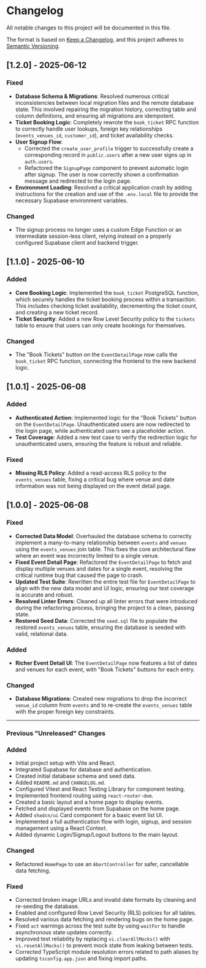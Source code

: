 # Changelog

All notable changes to this project will be documented in this file.

The format is based on [Keep a Changelog](https://keepachangelog.com/en/1.0.0/),
and this project adheres to [Semantic Versioning](https://semver.org/spec/v2.0.0.html).

## [1.2.0] - 2025-06-12

### Fixed

- **Database Schema & Migrations**: Resolved numerous critical inconsistencies between local migration files and the remote database state. This involved repairing the migration history, correcting table and column definitions, and ensuring all migrations are idempotent.
- **Ticket Booking Logic**: Completely rewrote the `book_ticket` RPC function to correctly handle user lookups, foreign key relationships (`events_venues_id`, `customer_id`), and ticket availability checks.
- **User Signup Flow**:
  - Corrected the `create_user_profile` trigger to successfully create a corresponding record in `public.users` after a new user signs up in `auth.users`.
  - Refactored the `SignupPage` component to prevent automatic login after signup. The user is now correctly shown a confirmation message and redirected to the login page.
- **Environment Loading**: Resolved a critical application crash by adding instructions for the creation and use of the `.env.local` file to provide the necessary Supabase environment variables.

### Changed

- The signup process no longer uses a custom Edge Function or an intermediate session-less client, relying instead on a properly configured Supabase client and backend trigger.

## [1.1.0] - 2025-06-10

### Added

- **Core Booking Logic**: Implemented the `book_ticket` PostgreSQL function, which securely handles the ticket booking process within a transaction. This includes checking ticket availability, decrementing the ticket count, and creating a new ticket record.
- **Ticket Security**: Added a new Row Level Security policy to the `tickets` table to ensure that users can only create bookings for themselves.

### Changed

- The "Book Tickets" button on the `EventDetailPage` now calls the `book_ticket` RPC function, connecting the frontend to the new backend logic.

## [1.0.1] - 2025-06-08

### Added

- **Authenticated Action**: Implemented logic for the "Book Tickets" button on the `EventDetailPage`. Unauthenticated users are now redirected to the login page, while authenticated users see a placeholder action.
- **Test Coverage**: Added a new test case to verify the redirection logic for unauthenticated users, ensuring the feature is robust and reliable.

### Fixed

- **Missing RLS Policy**: Added a read-access RLS policy to the `events_venues` table, fixing a critical bug where venue and date information was not being displayed on the event detail page.

## [1.0.0] - 2025-06-08

### Fixed

- **Corrected Data Model**: Overhauled the database schema to correctly implement a many-to-many relationship between `events` and `venues` using the `events_venues` join table. This fixes the core architectural flaw where an event was incorrectly limited to a single venue.
- **Fixed Event Detail Page**: Refactored the `EventDetailPage` to fetch and display multiple venues and dates for a single event, resolving the critical runtime bug that caused the page to crash.
- **Updated Test Suite**: Rewritten the entire test file for `EventDetailPage` to align with the new data model and UI logic, ensuring our test coverage is accurate and robust.
- **Resolved Linter Errors**: Cleaned up all linter errors that were introduced during the refactoring process, bringing the project to a clean, passing state.
- **Restored Seed Data**: Corrected the `seed.sql` file to populate the restored `events_venues` table, ensuring the database is seeded with valid, relational data.

### Added

- **Richer Event Detail UI**: The `EventDetailPage` now features a list of dates and venues for each event, with "Book Tickets" buttons for each entry.

### Changed

- **Database Migrations**: Created new migrations to drop the incorrect `venue_id` column from `events` and to re-create the `events_venues` table with the proper foreign key constraints.

---

### Previous "Unreleased" Changes

### Added

- Initial project setup with Vite and React.
- Integrated Supabase for database and authentication.
- Created initial database schema and seed data.
- Added `README.md` and `CHANGELOG.md`.
- Configured Vitest and React Testing Library for component testing.
- Implemented frontend routing using `react-router-dom`.
- Created a basic layout and a home page to display events.
- Fetched and displayed events from Supabase on the home page.
- Added `shadcn/ui` Card component for a basic event list UI.
- Implemented a full authentication flow with login, signup, and session management using a React Context.
- Added dynamic Login/Signup/Logout buttons to the main layout.

### Changed

- Refactored `HomePage` to use an `AbortController` for safer, cancellable data fetching.

### Fixed

- Corrected broken image URLs and invalid date formats by cleaning and re-seeding the database.
- Enabled and configured Row Level Security (RLS) policies for all tables.
- Resolved various data fetching and rendering bugs on the home page.
- Fixed `act` warnings across the test suite by using `waitFor` to handle asynchronous state updates correctly.
- Improved test reliability by replacing `vi.clearAllMocks()` with `vi.resetAllMocks()` to prevent mock state from leaking between tests.
- Corrected TypeScript module resolution errors related to path aliases by updating `tsconfig.app.json` and fixing import paths.
